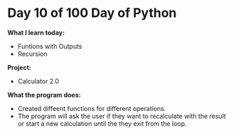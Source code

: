 # Day 10 of 100 Day of Python

**What I learn today:**
* Funtions with Outputs
* Recursion

**Project:**
* Calculator 2.0

**What the program does:**
* Created diffeent functions for different operations.
* The program will ask the user if they want to recalculate with the result or start a new calculation until the they exit from the loop.